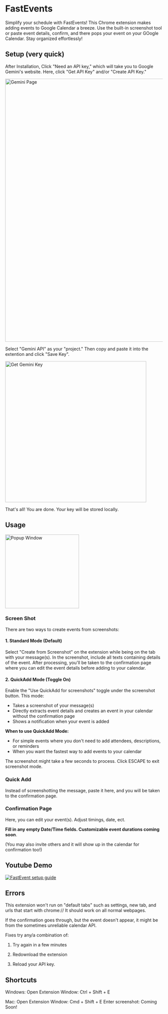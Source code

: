 # FastEvents

Simplify your schedule with FastEvents! This Chrome extension makes adding events to Google Calendar a breeze. Use the built-in screenshot tool or paste event details, confirm, and there pops your event on your GOogle Calendar. Stay organized effortlessly!

## Setup (very quick)

After Installation, Click "Need an API key," which will take you to Google Gemini's website. Here, click "Get API Key" and/or "Create API Key."

<img width="841" alt="Gemini Page" src="https://github.com/user-attachments/assets/8cb7cf2a-788f-4065-af0f-7a423f0f853c" />


Select "Gemini API" as your "project." Then copy and paste it into the extention and click "Save Key". 

<img width="451" alt="Get Gemini Key" src="https://github.com/user-attachments/assets/e0497825-5f30-4864-ac3b-38e200cb5198" />

That's all! You are done. Your key will be stored locally.

## Usage

<img width="236" alt="Popup Window" src="https://github.com/user-attachments/assets/2f7d95f3-e308-432e-9a79-6501d408a509" />

### Screen Shot

There are two ways to create events from screenshots:

#### 1. Standard Mode (Default)
Select "Create from Screenshot" on the extension while being on the tab with your message(s). In the screenshot, include all texts containing details of the event. After processing, you'll be taken to the confirmation page where you can edit the event details before adding to your calendar.

#### 2. QuickAdd Mode (Toggle On)
Enable the "Use QuickAdd for screenshots" toggle under the screenshot button. This mode:
- Takes a screenshot of your message(s)
- Directly extracts event details and creates an event in your calendar without the confirmation page
- Shows a notification when your event is added

**When to use QuickAdd Mode:** 
- For simple events where you don't need to add attendees, descriptions, or reminders
- When you want the fastest way to add events to your calendar

The screenshot might take a few seconds to process. Click ESCAPE to exit screenshot mode.

### Quick Add

Instead of screenshotting the message, paste it here, and you will be taken to the confirmation page.

### Confirmation Page

Here, you can edit your event(s). Adjust timings, date, ect. 

**Fill in any empty Date/Time fields. Customizable event durations coming soon**. 

(You may also invite others and it will show up in the calendar for confirmation too!)

## Youtube Demo

[![FastEvent setup guide](https://img.youtube.com/vi/yZX1OLRJInc/0.jpg)](https://www.youtube.com/watch?v=yZX1OLRJInc)

## Errors

This extension won't run on "default tabs" such as settings, new tab, and urls that start with chrome://
It should work on all normal webpages.

If the confirmation goes through, but the event doesn't appear, it might be from the sometimes unreliable calendar API. 

Fixes try any/a combination of: 

1. Try again in a few minutes
   
2. Redownload the extension

3. Reload your API key. 


## Shortcuts

Windows: Open Extension Window: Ctrl + Shift + E

Mac: Open Extension Window: Cmd + Shift + E
Enter screenshot: Coming Soon!
